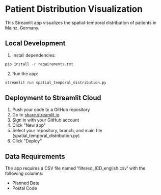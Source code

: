 # Patient Distribution Visualization

This Streamlit app visualizes the spatial-temporal distribution of patients in Mainz, Germany.

## Local Development

1. Install dependencies:
```bash
pip install -r requirements.txt
```

2. Run the app:
```bash
streamlit run spatial_temporal_distribution.py
```

## Deployment to Streamlit Cloud

1. Push your code to a GitHub repository
2. Go to [share.streamlit.io](https://share.streamlit.io)
3. Sign in with your GitHub account
4. Click "New app"
5. Select your repository, branch, and main file (spatial_temporal_distribution.py)
6. Click "Deploy"

## Data Requirements

The app requires a CSV file named 'filtered_ICD_english.csv' with the following columns:
- Planned Date
- Postal Code 